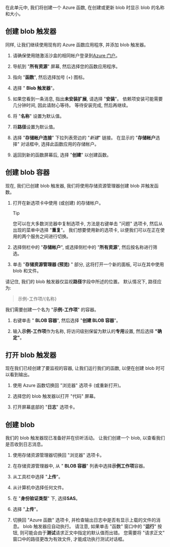在此单元中, 我们将创建一个 Azure 函数, 在创建或更新 blob 时显示 blob 的名称和大小。

## <a name="create-a-blob-trigger"></a>创建 blob 触发器

同样, 让我们继续使用现有的 Azure 函数应用程序, 并添加 blob 触发器。

1. 请确保使用随激活沙盒的相同帐户登录到[Azure 门户](https://portal.azure.com/learn.docs.microsoft.com?azure-portal=true)。

1. 导航到 "**所有资源**" 屏幕, 然后选择您的函数应用程序。

1. 指向 "**函数**", 然后选择加号 (+) 图标。

1. 选择 " **Blob 触发器**"。

1. 如果您看到一条消息, 指出**未安装扩展**, 请选择 "**安装**"。 依赖项安装可能需要几分钟时间, 因此请耐心等待。 等待安装完成, 然后再继续。

1. 将 "**名称**" 设置为默认值。

1. 将**路径**设置为默认值。

1. 选择 "**存储帐户连接**" 下拉列表旁边的 "_新建_" 链接。 在显示的 "**存储帐户**选择" 对话框中, 选择此函数应用的存储帐户。

1. 返回到新的函数屏幕后, 选择 "**创建**" 以创建函数。

## <a name="create-a-blob-container"></a>创建 blob 容器

现在, 我们已创建 blob 触发器, 我们将使用存储资源管理器创建 blob 并触发函数。

1. 打开在新选项卡中使用 (或创建) 的存储帐户。

    > [!TIP]
    > 您可以在大多数浏览器中复制选项卡, 方法是右键单击 "问题" 选项卡, 然后从出现的菜单中选择 "**重复**"。 我们想要使用新的选项卡, 以便我们可以在正在使用的两个服务之间进行切换。

1. 选择侧栏中的 "**存储帐户**", 或选择侧栏中的 "**所有资源**", 然后按名称进行筛选。

1. 单击 "**存储资源管理器 (预览)** " 部分, 这将打开一个新的面板, 可以在其中使用 blob 和文件。

请记住, 我们的 blob 触发器仅监视**路径**字段中所述的位置。 默认情况下, 路径应为:

> 示例-工作项/{名称}

我们需要创建一个名为 "**示例-工作项**" 的容器。

1. 右键单击 " **BLOB 容器**", 然后选择 "**创建 BLOB 容器**"。

1. 输入**示例-工作项**作为名称, 将访问级别保留为默认的**专用**设置, 然后选择 **"确定"**。

## <a name="turn-on-your-blob-trigger"></a>打开 blob 触发器

现在我们已经创建了要监视的容器, 让我们运行我们的函数, 以便在创建 blob 时可以看到输出。

1. 使用 Azure 函数切换回 "浏览器" 选项卡 (或重新打开)。

1. 选择您的 blob 触发器以打开 "代码" 屏幕。

1. 打开屏幕底部的 "**日志**" 选项卡。

## <a name="create-a-blob"></a>创建 blob

我们的 blob 触发器现已准备好并在侦听活动。 让我们创建一个 blob, 以查看我们是否收到日志消息。

1. 使用存储资源管理器切换回 "浏览器" 选项卡。

1. 在存储资源管理器中, 从 " **BLOB 容器**" 列表中选择**示例工作项**容器。

1. 从工具栏中选择 "**上传**"。

1. 从计算机中选择任何文件。

1. 在 "**身份验证类型**" 下, 选择**SAS**。

1. 选择 "**上传**"。

1. 切换回 "Azure 函数" 选项卡, 并检查输出日志中是否有显示上载的文件的消息。 blob 触发器应自动执行。 请注意, 如果单击 "函数" 窗口中的 "**运行**" 按钮, 则可能会由于**测试**请求正文中指定的默认值而出错。 您需要将 "请求正文" 窗口中的路径更改为有效文件, 才能成功执行测试对话框。